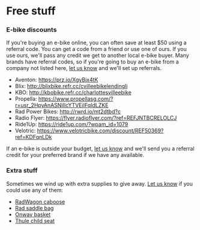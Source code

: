 # 

# Free stuff

### E-bike discounts

If you're buying an e-bike online, you can often save at least $50 using
a referral code. You can get a code from a friend or use one of ours.
If you use ours, we'll pass any credit we get to another local e-bike buyer.
Many brands have referral codes, so if you're going to buy an e-bike
from a company not listed here, [let us
know](mailto:hi@ebikelibrarycville.org) and we'll set up referrals.

* Aventon: https://prz.io/XgyBjx4tK
* Blix: http://blixbike.refr.cc/cvilleebikelendingli
* KBO: http://kbobike.refr.cc/charlottesvilleebike
* Propella: https://www.propellasg.com/?r=usr_2HpyAnASNiIIcYTVEiIFqIdLZKE
* Rad Power Bikes: http://rwrd.io/mt2dtbd?c
* Radio Flyer: https://flyer.radioflyer.com/?ref=REFJNTBCRELOLCJ
* Ride1Up: https://ride1up.com/?wpam_id=1079
* Velotric: https://www.velotricbike.com/discount/REF50369?ref=KDFqnLDk

If an e-bike is outside your budget, [let us
know](mailto:hi@ebikelibrarycville.org) and we'll send you a referral
credit for your preferred brand if we have any available.

### Extra stuff

Sometimes we wind up with extra supplies to give away. [Let us
know](mailto:hi@ebikelibrarycville.org) if you could use any of them:

* [RadWagon caboose](https://www.radpowerbikes.com/products/radwagon-4-caboose)
* [Rad saddle bag](https://www.radpowerbikes.com/products/saddle-bag)
* [Onway basket](https://onway-ebikes.com/collections/accessories/products/fit-for-onway-mini-plus-ebike)
* [Thule child seat](https://www.thule.com/en-us/child-bike-seats/rear-mounted-child-bike-seats/thule-yepp-nexxt-maxi-_-12080221)

